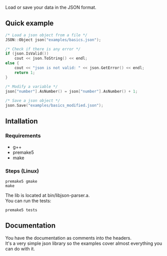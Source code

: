 Load or save your data in the JSON format.

## Quick example

```cpp
/* Load a json object from a file */
JSON::Object json("examples/basics.json");

/* Check if there is any error */
if (json.IsValid())
    cout << json.ToString() << endl;
else {
    cout << "json is not valid: " << json.GetError() << endl;
    return 1;
}

/* Modify a variable */
json["number"].AsNumber() = json["number"].AsNumber() + 1;
    
/* Save a json object */
json.Save("examples/basics_modified.json");
```

## Intallation

### Requirements

- g++
- premake5
- make

### Steps (Linux)

```
premake5 gmake
make
```
The lib is located at bin/libjson-parser.a.  
You can run the tests:
```
premake5 tests
```

## Documentation

You have the documentation as comments into the headers.  
It's a very simple json library so the examples cover almost everything you can do with it.